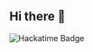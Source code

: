 ## Hi there 👋

<!--
**XuhanYang888/XuhanYang888** is a ✨ _special_ ✨ repository because its `README.md` (this file) appears on your GitHub profile.

Here are some ideas to get you started:

- 🔭 I’m currently working on ...
- 🌱 I’m currently learning ...
- 👯 I’m looking to collaborate on ...
- 🤔 I’m looking for help with ...
- 💬 Ask me about ...
- 📫 How to reach me: ...
- 😄 Pronouns: ...
- ⚡ Fun fact: ...
-->
![Hackatime Badge]([https://github-readme-stats.hackclub.dev/api/wakatime?username=8487&api_domain=hackatime.hackclub.com&theme=dark&custom_title=Hackatime+Stats&layout=compact&cache_seconds=0&langs_count=8])
